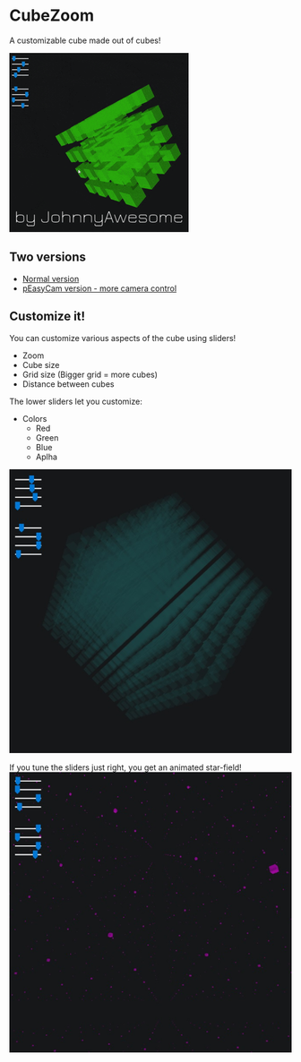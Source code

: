 # CubeZoom
A customizable cube made out of cubes!

![CubeZoom](https://raw.githubusercontent.com/johnnyawesome/CubeZoom/master/CubeZoom/DemoImages/P5JS%20Tutorial%20CubeZoom.gif)

## Two versions

- [Normal version](https://github.com/johnnyawesome/CubeZoom/tree/master/CubeZoom)
- [pEasyCam version - more camera control](https://github.com/johnnyawesome/CubeZoom/tree/master/CubeZoomPEasyCam)

## Customize it!

You can customize various aspects of the cube using sliders!

- Zoom
- Cube size
- Grid size (Bigger grid = more cubes)
- Distance between cubes

The lower sliders let you customize:

- Colors
  - Red
  - Green
  - Blue
  - Aplha

![CubeZoom](https://raw.githubusercontent.com/johnnyawesome/CubeZoom/master/CubeZoom/DemoImages/P5JS%20Tutorial%20Cube%20Zoom%201.jpg)

If you tune the sliders just right, you get an animated star-field!
![CubeZoom](
https://raw.githubusercontent.com/johnnyawesome/CubeZoom/master/CubeZoom/DemoImages/P5JS%20Tutorial%20Cube%20Zoom%202%20Stars.jpg)
